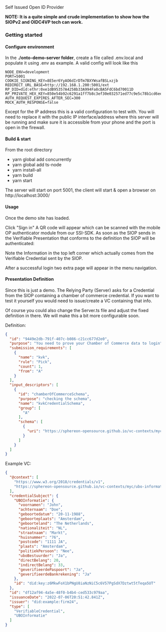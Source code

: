 Self Issued Open ID Provider

**NOTE: It is a quite simple and crude implementation to show how the SIOPv2 and OIDC4VP tech can work.**

### Getting started

#### Configure environment

In the **./onto-demo-server folder**, create a file called .env.local and populate it using .env as example. A valid
config will look like this

```dotenv
NODE_ENV=development
PORT=5001
COOKIE_SIGNING_KEY=8E5er6YyAO6dIrDTm7BXYWsafBSLxzjb
REDIRECT_URL_BASE=http://192.168.1.200:5001/ext
RP_DID=did:ethr:0xe1dB95357A4258b33A994Fa8cBA5FdC6bd70011D
RP_PRIVATE_HEX_KEY=850e54b92c6291a1ff7b8c3ef30e032571ed77c9e5c78b1cd6ee5fec4fea984f
AUTH_REQUEST_EXPIRES_AFTER_SEC=300
MOCK_AUTH_RESPONSE=false
```

Except for the IP address this is a valid configuration to test with. You will need to replace it with the public IP
interface/address where this
server will be running and make sure it is accessible from your phone and the port is open in the firewall.

#### Build & start

From the root directory

- yarn global add concurrently
- yarn global add ts-node
- yarn install-all
- yarn build
- yarn start

The server will start on port 5001, the client will start & open a browser on http://localhost:3000/

#### Usage

Once the demo site has loaded.

Click "Sign in"
A QR code will appear which can be scanned with the mobile OP authenticator module from our SSI-SDK.
As soon as the SIOP sends in the Verifiable Presentation that conforms to the definition the SIOP will be authenticated:

Note the Information in the top left corner which actually comes from the Verifiable Credential sent by the SIOP.

After a successful login two extra page will appear in the menu navigation.

#### Presentation Definition

Since this is just a demo. The Relying Party (Server) asks for a Credential from the SIOP containing a chamber of
commerce credential.
If you want to test it yourself you would need to issue/create a VC containing that info.

Of course you could also change the Server.ts file and adjust the fixed definition in there. We will make this a bit
more configurable soon.

Definition:

````json
{
  "id": "9449e2db-791f-407c-b086-c21cc677d2e0",
  "purpose": "You need to prove your Chamber of Commerce data to login",
  "submission_requirements": [
    {
      "name": "kvk",
      "rule": "Pick",
      "count": 1,
      "from": "A"
    }
  ],
  "input_descriptors": [
    {
      "id": "chamberOfCommerceSchema",
      "purpose": "checking the schema",
      "name": "kvkCredentialSchema",
      "group": [
        "A"
      ],
      "schema": [
        {
          "uri": "https://sphereon-opensource.github.io/vc-contexts/myc/bedrijfsinformatie-v1.jsonld"
        }
      ]
    }
  ]
}
````

Example VC:

````json
{
  "@context": [
    "https://www.w3.org/2018/credentials/v1",
    "https://sphereon-opensource.github.io/vc-contexts/myc/ubo-informatie-v1.jsonld"
  ],
  "credentialSubject": {
    "UBOInformatie": {
      "voornamen": "John",
      "achternaam": "Doe",
      "geboortedatum": "20-11-1988",
      "geboorteplaats": "Amsterdam",
      "geboorteland": "The Netherlands",
      "nationaliteit": "NL",
      "straatnaam": "Markt",
      "huisnummer": "76",
      "postcode": "1111 JA",
      "plaats": "Amsterdam",
      "politiekPersoon": "Nee",
      "uboBestuurder": "Ja",
      "directBelang": 20,
      "indirectBelang": 33,
      "geverifieerdePaspoort": "Ja",
      "geverifieerdeBankrekening": "Ja"
    },
    "id": "did:key:z6MkwFoX1bPNgU8iaNzNiC5c6V57PgSdX7Dztwt5tTeqa5UT"
  },
  "id": "df12af94-4a5e-48f0-b4b4-ced533c979aa",
  "issuanceDate": "2022-07-06T20:51:42.841Z",
  "issuer": "did:example:firm24",
  "type": [
    "VerifiableCredential",
    "UBOInformatie"
  ]
}
